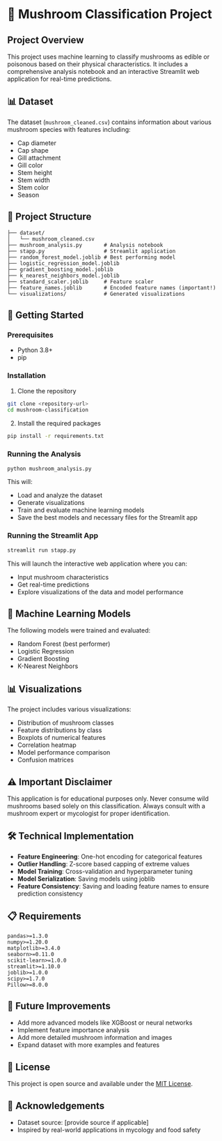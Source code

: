 # 🍄 Mushroom Classification Project

## Project Overview
This project uses machine learning to classify mushrooms as edible or poisonous based on their physical characteristics. It includes a comprehensive analysis notebook and an interactive Streamlit web application for real-time predictions.

## 📊 Dataset
The dataset (`mushroom_cleaned.csv`) contains information about various mushroom species with features including:
- Cap diameter
- Cap shape
- Gill attachment
- Gill color
- Stem height
- Stem width
- Stem color
- Season

## 📁 Project Structure
```
├── dataset/
│   └── mushroom_cleaned.csv
├── mushroom_analysis.py       # Analysis notebook
├── stapp.py                   # Streamlit application
├── random_forest_model.joblib # Best performing model
├── logistic_regression_model.joblib  
├── gradient_boosting_model.joblib
├── k_nearest_neighbors_model.joblib
├── standard_scaler.joblib     # Feature scaler
├── feature_names.joblib       # Encoded feature names (important!)
└── visualizations/            # Generated visualizations
```

## 🚀 Getting Started

### Prerequisites
- Python 3.8+
- pip

### Installation
1. Clone the repository
```bash
git clone <repository-url>
cd mushroom-classification
```

2. Install the required packages
```bash
pip install -r requirements.txt
```

### Running the Analysis
```bash
python mushroom_analysis.py
```
This will:
- Load and analyze the dataset
- Generate visualizations
- Train and evaluate machine learning models
- Save the best models and necessary files for the Streamlit app

### Running the Streamlit App
```bash
streamlit run stapp.py
```
This will launch the interactive web application where you can:
- Input mushroom characteristics
- Get real-time predictions
- Explore visualizations of the data and model performance

## 🤖 Machine Learning Models
The following models were trained and evaluated:
- Random Forest (best performer)
- Logistic Regression
- Gradient Boosting
- K-Nearest Neighbors

## 📊 Visualizations
The project includes various visualizations:
- Distribution of mushroom classes
- Feature distributions by class
- Boxplots of numerical features
- Correlation heatmap
- Model performance comparison
- Confusion matrices

## ⚠️ Important Disclaimer
This application is for educational purposes only. Never consume wild mushrooms based solely on this classification. Always consult with a mushroom expert or mycologist for proper identification.

## 🛠️ Technical Implementation
- **Feature Engineering**: One-hot encoding for categorical features
- **Outlier Handling**: Z-score based capping of extreme values
- **Model Training**: Cross-validation and hyperparameter tuning
- **Model Serialization**: Saving models using joblib
- **Feature Consistency**: Saving and loading feature names to ensure prediction consistency

## 📋 Requirements
```
pandas>=1.3.0
numpy>=1.20.0
matplotlib>=3.4.0
seaborn>=0.11.0
scikit-learn>=1.0.0
streamlit>=1.10.0
joblib>=1.0.0
scipy>=1.7.0
Pillow>=8.0.0
```

## 📑 Future Improvements
- Add more advanced models like XGBoost or neural networks
- Implement feature importance analysis
- Add more detailed mushroom information and images
- Expand dataset with more examples and features

## 📜 License
This project is open source and available under the [MIT License](LICENSE).

## 🙏 Acknowledgements
- Dataset source: [provide source if applicable]
- Inspired by real-world applications in mycology and food safety